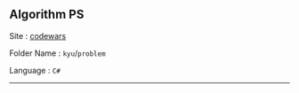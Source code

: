 ## Algorithm PS
Site : [codewars](https://www.codewars.com/)

Folder Name : `kyu`/`problem`

Language : `C#`

---
